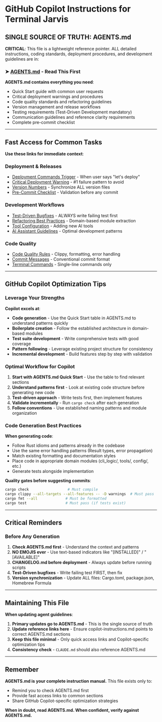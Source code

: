 # GitHub Copilot Instructions for Terminal Jarvis

## SINGLE SOURCE OF TRUTH: AGENTS.md

**CRITICAL**: This file is a lightweight reference pointer. ALL detailed instructions, coding standards, deployment procedures, and development guidelines are in:

### ➤ [AGENTS.md](../AGENTS.md) - Read This First

**AGENTS.md contains everything you need**:
- Quick Start guide with common user requests
- Critical deployment warnings and procedures
- Code quality standards and refactoring guidelines
- Version management and release workflows
- Testing requirements (Test-Driven Development mandatory)
- Communication guidelines and reference clarity requirements
- Complete pre-commit checklist

---

## Fast Access for Common Tasks

**Use these links for immediate context**:

### Deployment & Releases
- [Deployment Commands Trigger](../AGENTS.md#deployment-commands-trigger---read-immediately) - When user says "let's deploy"
- [Critical Deployment Warning](../AGENTS.md#critical-deployment-warning) - #1 failure pattern to avoid
- [Version Numbers](../AGENTS.md#version-numbers-are-important) - Synchronize ALL version files
- [Pre-Commit Checklist](../AGENTS.md#pre-commit-checklist) - Validation before any commit

### Development Workflows
- [Test-Driven Bugfixes](../AGENTS.md#test-driven-bugfixes-mandatory) - ALWAYS write failing test first
- [Refactoring Best Practices](../AGENTS.md#refactoring-best-practices-critical) - Domain-based module extraction
- [Tool Configuration](../AGENTS.md#tool-configuration-consistency-critical-for-new-features) - Adding new AI tools
- [AI Assistant Guidelines](../AGENTS.md#ai-assistant-development-guidelines) - Optimal development patterns

### Code Quality
- [Code Quality Rules](../AGENTS.md#code-quality-rules) - Clippy, formatting, error handling
- [Commit Messages](../AGENTS.md#how-to-write-commit-messages) - Conventional commit format
- [Terminal Commands](../AGENTS.md#terminal-command-guidelines) - Single-line commands only

---

## GitHub Copilot Optimization Tips

### Leverage Your Strengths

**Copilot excels at**:
- **Code generation** - Use the Quick Start table in AGENTS.md to understand patterns quickly
- **Boilerplate creation** - Follow the established architecture in domain-based modules
- **Test suite development** - Write comprehensive tests with good coverage
- **Pattern following** - Leverage existing project structure for consistency
- **Incremental development** - Build features step by step with validation

### Optimal Workflow for Copilot

1. **Start with AGENTS.md Quick Start** - Use the table to find relevant sections
2. **Understand patterns first** - Look at existing code structure before generating new code
3. **Test-driven approach** - Write tests first, then implement features
4. **Validate incrementally** - Run `cargo check` after each generation
5. **Follow conventions** - Use established naming patterns and module organization

### Code Generation Best Practices

**When generating code**:
- Follow Rust idioms and patterns already in the codebase
- Use the same error handling patterns (Result types, error propagation)
- Match existing formatting and documentation styles
- Place code in appropriate domain modules (cli_logic/, tools/, config/, etc.)
- Generate tests alongside implementation

**Quality gates before suggesting commits**:
```bash
cargo check                  # Must compile
cargo clippy --all-targets --all-features -- -D warnings  # Must pass
cargo fmt --all             # Must be formatted
cargo test                  # Must pass (if tests exist)
```

---

## Critical Reminders

### Before Any Generation

1. **Check AGENTS.md first** - Understand the context and patterns
2. **NO EMOJIS ever** - Use text-based indicators like "[INSTALLED]" / "[AVAILABLE]"
3. **CHANGELOG.md before deployment** - Always update before running scripts
4. **Test-Driven bugfixes** - Write failing test FIRST, then fix
5. **Version synchronization** - Update ALL files: Cargo.toml, package.json, Homebrew Formula

---

## Maintaining This File

**When updating agent guidelines**:

1. **Primary updates go to AGENTS.md** - This is the single source of truth
2. **Update reference links here** - Ensure copilot-instructions.md points to correct AGENTS.md sections
3. **Keep this file minimal** - Only quick access links and Copilot-specific optimization tips
4. **Consistency check** - `CLAUDE.md` should also reference AGENTS.md

---

## Remember

**AGENTS.md is your complete instruction manual.** This file exists only to:
- Remind you to check AGENTS.md first
- Provide fast access links to common sections
- Share GitHub Copilot-specific optimization strategies

**When in doubt, read AGENTS.md. When confident, verify against AGENTS.md.**
